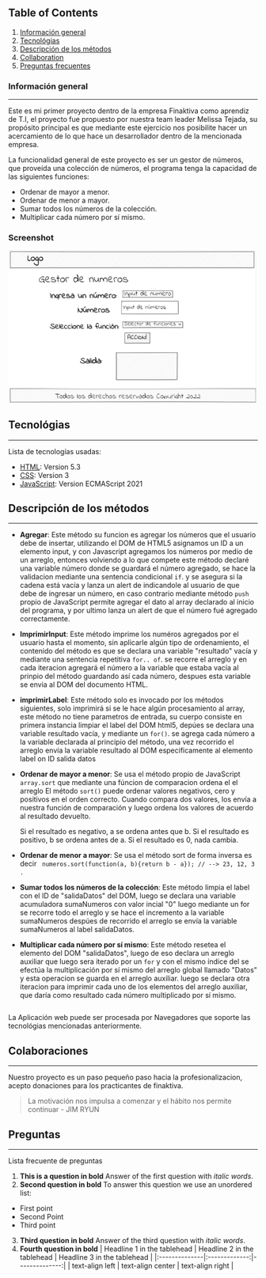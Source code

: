 ## Table of Contents
1. [Información general](#Información-general)
2. [Tecnológias](#Tecnológias)
3. [Descripción de los métodos](#Descripción-de-los-métodos)
4. [Collaboration](#Colaboraciones)
5. [Preguntas frecuentes](#Preguntas)
### Información general
***
Este es mi primer proyecto dentro de la empresa Finaktiva como aprendiz de T.I, el proyecto fue propuesto por nuestra team leader Melissa Tejada, su propósito principal es que mediante este ejercicio nos posibilite hacer un acercamiento de lo que hace un desarrollador dentro de la mencionada empresa.

La funcionalidad general de este proyecto es ser un gestor de números, que proveída una colección de números, el programa tenga la capacidad de las siguientes funciones:
* Ordenar de mayor a menor.
* Ordenar de menor a mayor.
* Sumar todos los números de la colección.
* Multiplicar cada número por sí mismo. 

### Screenshot
![Image text](https://github.com/danieldev128/formacion-finaktiva-aprendiz-it/blob/master/WireFrames/PagCalculador.png)
## Tecnológias
***
Lista de tecnologías usadas:
* [HTML](https://example.com): Version 5.3 
* [CSS](https://example.com): Version 3
* [JavaScript](https://example.com): Version ECMAScript 2021 
## Descripción de los métodos
***
* **Agregar**: Este método su funcion es agregar los números que el usuario debe de insertar, utilizando el DOM de HTML5 asignamos un ID a un elemento input, y con Javascript agregamos los números por medio de un arreglo, entonces volviendo a lo que compete este método declaré una variable número donde se guardará el número agregado, se hace la validacion mediante una sentencia condicional `` if ``.  y se asegura si la cadena está vacía y lanza un alert de indicandole al usuario de que debe de ingresar un número, en caso contrario mediante método ``push`` propio de JavaScript permite agregar el dato al array declarado al inicio del programa, y por ultimo lanza un alert de que el número fué agregado correctamente.

* **ImprimirInput**: Este método imprime los numéros agregados por el usuario hasta el momento, sin aplicarle algún tipo de ordenamiento, el contenido del método es que se declara una variable  "resultado" vacía y mediante una sentencia repetitiva ``for.. of``. se recorre el arreglo y en cada iteracion agregará el número a la variable que estaba vacía al prinpio del método guardando así cada número, despues esta variable se envia al DOM del documento HTML.

* **imprimirLabel**: Este método solo es invocado por los métodos siguientes, solo imprimirá si se le hace algún procesamiento al array, este método no tiene parametros de entrada, su cuerpo consiste en primera instancia limpiar el label del DOM html5, depúes se declara una variable resultado vacía, y mediante un ``for()``. se agrega cada número a la variable declarada al principio del método, una vez recorrido el arreglo envía la variable resultado al DOM especificamente al elemento label on ID salida datos

* **Ordenar de mayor a menor**: Se usa el método propio de JavaScript  ``array.sort`` que mediante una fúncion de comparacion ordena el el arreglo 
El método ``sort()`` puede ordenar valores negativos, cero y positivos en el orden correcto. Cuando compara dos valores, los envía a nuestra función de comparación y luego ordena los valores de acuerdo al resultado devuelto.

    Si el resultado es negativo, a se ordena antes que b.
    Si el resultado es positivo, b se ordena antes de a.
    Si el resultado es 0, nada cambia.

* **Ordenar de menor a mayor**: Se usa el método sort de forma inversa es decir `` numeros.sort(function(a, b){return b - a}); // --> 23, 12, 3 .``

* **Sumar todos los números de la colección**: Este método limpia el label con el ID de "salidaDatos" del DOM, luego se declara una variable acumuladora sumaNumeros con valor incial "0" luego mediante un for se recorre todo el arreglo y se hace el incremento a la variable sumaNumeros despúes de recorrido el arreglo  se envía la variable sumaNumeros al label salidaDatos.

* **Multiplicar cada número por sí mismo**: Este método resetea el elemento del DOM "salidaDatos", luego de eso declara un arreglo auxiliar que luego sera iterado por un ``for`` y con el mismo índice del se efectúa la multiplicación por sí mismo del arreglo global llamado "Datos" y esta operacion se guarda en el arreglo auxiliar.
luego se declara otra iteracion para imprimir cada uno de los elementos del arreglo auxiliar, que daría como resultado cada número multiplicado por sí mismo.

```

```

La Aplicación web puede ser procesada por Navegadores que soporte las tecnológias mencionadas anteriormente.
## Colaboraciones
***
Nuestro proyecto es un paso pequeño paso hacia la profesionalizacion, acepto donaciones para los practicantes de finaktiva.
> La motivación nos impulsa a comenzar y el hábito nos permite continuar - JIM RYUN
## Preguntas
***
Lista frecuente de preguntas
1. **This is a question in bold**
Answer of the first question with _italic words_. 
2. __Second question in bold__ 
To answer this question we use an unordered list:
* First point
* Second Point
* Third point
3. **Third question in bold**
Answer of the third question with *italic words*.
4. **Fourth question in bold**
| Headline 1 in the tablehead | Headline 2 in the tablehead | Headline 3 in the tablehead |
|:--------------|:-------------:|--------------:|
| text-align left | text-align center | text-align right |